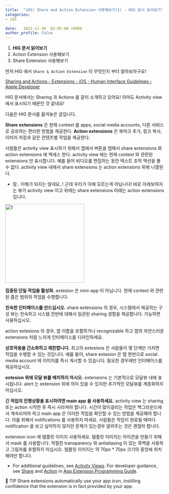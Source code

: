 ```yaml
---
title:  "iOS) Share and Action Extension 사용해보기(1) - HIG 문서 읽어보기"
categories:
- iOS

date:   2021-11-30  02:05:00 +0900
author_profile: false
---
```


1. **HIG 문서 읽어보기**
2. Action Extension 사용해보기
3. Share Extension 사용해보기

먼저 HIG 에서 `Share & Action Extension` 이 무엇인지 부터 알아보자구요!

[Sharing and Actions - Extensions - iOS - Human Interface Guidelines - Apple Developer](https://developer.apple.com/design/human-interface-guidelines/ios/extensions/sharing-and-actions/)

HIG 문서에서는 Sharing 과 Actions 를 같이 소개하고 있어요! 아마도 Activity view 에서 표시되기 때문인 것 같네요!

다음은 HIG 문서를 옮겨놓은 글입니다.

**Share extensions** 은 현재 context 를 apps, social media accounts, 다른 서비스로 공유하는 편리한 방법을 제공한다. **Action extensions** 은 북마크 추가, 링크 복사, 이미지 저장과 같은 컨텐츠별 작업을 제공한다.

사람들은 activity view 표시하기 위해서 앱에서 버튼을 탭해서 share extensions 와 action extensions 에 액세스 한다. activity view 에는 현재 context 와 관련된 extensions 만 표시합니다. 예를 들어 비디오를 편집하는 동안 텍스트 조작 액션을 볼 수 없다. activity view 내에서 share extensions 는 action extensions 위에 나열된다.

- 잘.. 이해가 되지는 않네요..! 근데 우리가 아예 모르는게 아닙니다! 바로 아래보여지는 뷰가 activity view 이고 위에는 share extensions 아래는 action extensions 입니다.

<img width="250" alt="1" src="https://user-images.githubusercontent.com/69136340/143911270-e4472122-19c7-4c44-ac16-86b4af4cad8e.png">

**집중된 단일 작업을 활성화.** extesion 은 mini-app 이 아닙니다. 현재 context 와 관련된 좁은 범위의 작업을 수행합니다.

**친숙한 인터페이스를 만드십시오.** share extensions 의 경우, 시스템에서 제공하는 구성 뷰는 친숙하고 시스템 전반에 대해서 일관된 sharing 경험을 제공합니다. 가능하면 사용하십시오.

action extesions 의 경우, 앱 이름을 포함하거나 recognizable 하고 앱의 자연스러운 extensions 처럼 느끼게 인터페이스를 디자인하세요.

**상호작용을 간소화하고 제한합니다.** 최고의 extesions 은 사람들이 몇 단계만 거치면 작업을 수행할 수 있는 것입니다. 예를 들어, share extesion 은 탭 한번으로 social media account 에 이미지를 즉시 게시할 수 있습니다. 필요한 경우에만 인터페이스를 제공하십시오.

**extesion 위에 모달 뷰를 배치하지 마시오.** extensions 는 기본적으로 모달뷰 내에 표시됩니다. alert 는 extension 위에 의미 있을 수 있지만 추가적인 모달뷰를 계층화하지 마십시오.

**긴 작업의 진행상황을 표시하려면 main app 을 사용하세요.** activity view 는 sharing 또는 action 시작한 후 즉시 사라져야 합니다. 시간이 많이걸리는 작업은 백그라운드에서 계속되어야 하고 main app 은 이러한 작업을 확인할 수 있는 방법을 제공해야 합니다. 이를 위해서 notifications 를 사용하지 마세요. 사람들은 작업이 완료될 때마다 notification 을 보고 싶어하지 않지만 문제가 있는경우 알려주는 것은 괜찮아 합니다.

extension icon 에 템플릿 이미지 사용하세요. 템플릿 이미지는 아이콘을 만들기 위해서 mask 를 사용합니다. 적절한 transparency 와 antialiasing 이 있는 흑백을 사용하고 그림자를 포함하지 마십시오. 템플릿 이미지는 약 70px * 70px  크기의 중앙에 위치해야만 합니다.

- For additional guidelines, see [Activity Views](https://developer.apple.com/design/human-interface-guidelines/ios/views/activity-views/). For developer guidance, see [Share](https://developer.apple.com/library/content/documentation/General/Conceptual/ExtensibilityPG/Share.html) and [Action](https://developer.apple.com/library/content/documentation/General/Conceptual/ExtensibilityPG/Action.html) in [App Extension Programming Guide](https://developer.apple.com/library/content/documentation/General/Conceptual/ExtensibilityPG/index.html).

<aside>
👻 TIP
Share extensions automatically use your app icon, instilling confidence that the extension is in fact provided by your app.
</aside>
